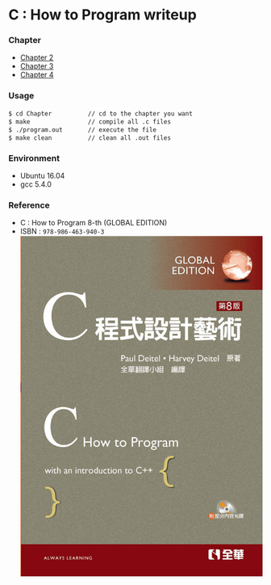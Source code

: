 # C : How to Program writeup
### Chapter
* [Chapter 2](Chapter2/Chapter2.md)
* [Chapter 3](Chapter3/Chapter3.md)
* [Chapter 4](Chapter4/Chapter4.md)

### Usage
```shell
$ cd Chapter          // cd to the chapter you want
$ make                // compile all .c files
$ ./program.out       // execute the file 
$ make clean          // clean all .out files
```

### Environment
* Ubuntu 16.04
* gcc 5.4.0

### Reference
* C : How to Program 8-th (GLOBAL EDITION)
* ISBN : `978-986-463-940-3`
![CHowtoProgram-8-th](https://github.com/Offliners/CHowtoProgram-writeup/blob/master/CHowtoProgram-8-th.jpg)
